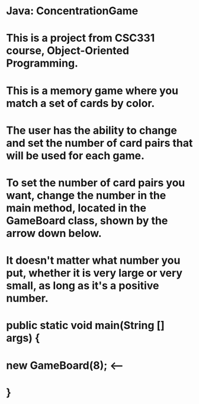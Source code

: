 # Java: ConcentrationGame
# This is a project from CSC331 course, Object-Oriented Programming.
# This is a memory game where you match a set of cards by color. 
# The user has the ability to change and set the number of card pairs that will be used for each game. 
# To set the number of card pairs you want, change the number in the main method, located in the GameBoard class, shown by the arrow down below.
# It doesn't matter what number you put, whether it is very large or very small, as long as it's a positive number.
# public static void main(String [] args) {
# new GameBoard(8); <--
# }
